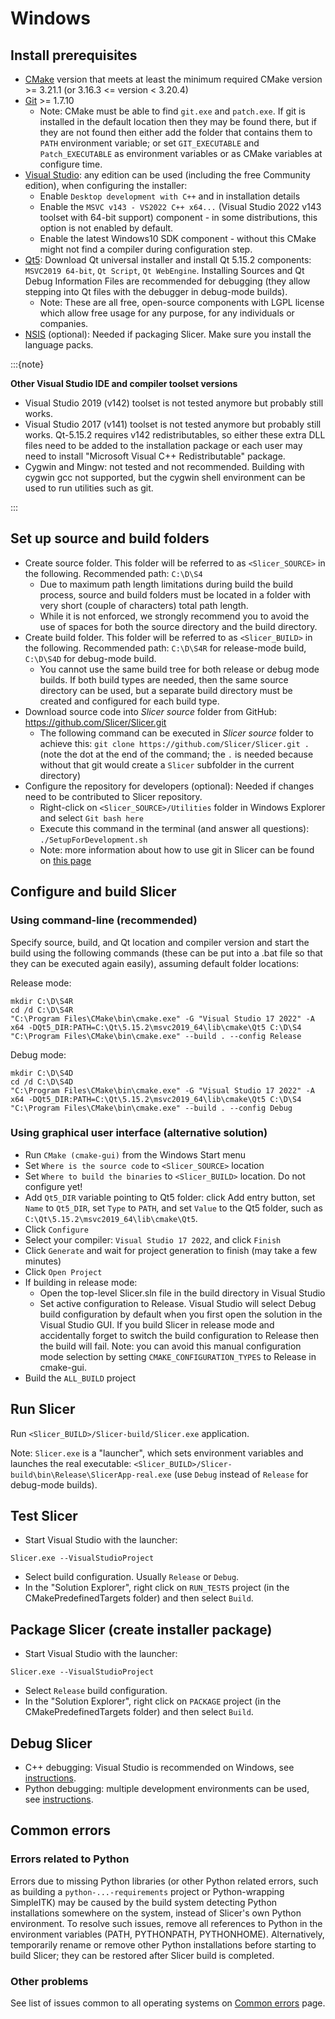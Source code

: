 # Windows

## Install prerequisites

- [CMake](https://www.cmake.org/cmake/resources/software.html) version that meets at least the minimum required CMake version >= 3.21.1 (or 3.16.3 <= version < 3.20.4)
- [Git](https://git-scm.com/download/win) >= 1.7.10
  - Note: CMake must be able to find `git.exe` and `patch.exe`. If git is installed in the default location then they may be found there, but if they are not found then either add the folder that contains them to `PATH` environment variable; or set `GIT_EXECUTABLE` and `Patch_EXECUTABLE` as environment variables or as CMake variables at configure time.
- [Visual Studio](https://visualstudio.microsoft.com/downloads/): any edition can be used (including the free Community edition), when configuring the installer:
  - Enable `Desktop development with C++` and in installation details
  - Enable the `MSVC v143 - VS2022 C++ x64...` (Visual Studio 2022 v143 toolset with 64-bit support) component - in some distributions, this option is not enabled by default.
  - Enable the latest Windows10 SDK component - without this CMake might not find a compiler during configuration step.
- [Qt5](https://www.qt.io/download-open-source): Download Qt universal installer and install Qt 5.15.2 components: `MSVC2019 64-bit`, `Qt Script`, `Qt WebEngine`. Installing Sources and Qt Debug Information Files are recommended for debugging (they allow stepping into Qt files with the debugger in debug-mode builds).
  - Note: These are all free, open-source components with LGPL license which allow free usage for any purpose, for any individuals or companies.
- [NSIS](https://nsis.sourceforge.io/Download) (optional): Needed if packaging Slicer. Make sure you install the language packs.

:::{note}

**Other Visual Studio IDE and compiler toolset versions**

- Visual Studio 2019 (v142) toolset is not tested anymore but probably still works.
- Visual Studio 2017 (v141) toolset is not tested anymore but probably still works. Qt-5.15.2 requires v142 redistributables, so either these extra DLL files need to be added to the installation package or each user may need to install "Microsoft Visual C++ Redistributable" package.
- Cygwin and Mingw: not tested and not recommended. Building with cygwin gcc not supported, but the cygwin shell environment can be used to run utilities such as git.

:::

## Set up source and build folders

- Create source folder. This folder will be referred to as `<Slicer_SOURCE>` in the following. Recommended path: `C:\D\S4`
  - Due to maximum path length limitations during build the build process, source and build folders must be located in a folder with very short (couple of characters) total path length.
  - While it is not enforced, we strongly recommend you to avoid the use of spaces for both the source directory and the build directory.
- Create build folder. This folder will be referred to as `<Slicer_BUILD>` in the following. Recommended path: `C:\D\S4R` for release-mode build, `C:\D\S4D` for debug-mode build.
  - You cannot use the same build tree for both release or debug mode builds. If both build types are needed, then the same source directory can be used, but a separate build directory must be created and configured for each build type.
- Download source code into _Slicer source_ folder from GitHub: https://github.com/Slicer/Slicer.git
  - The following command can be executed in _Slicer source_ folder to achieve this: `git clone https://github.com/Slicer/Slicer.git .` (note the dot at the end of the command; the `.` is needed because without that git would create a `Slicer` subfolder in the current directory)
- Configure the repository for developers (optional): Needed if changes need to be contributed to Slicer repository.
  - Right-click on `<Slicer_SOURCE>/Utilities` folder in Windows Explorer and select `Git bash here`
  - Execute this command in the terminal (and answer all questions): `./SetupForDevelopment.sh`
  - Note: more information about how to use git in Slicer can be found on [this page](https://www.slicer.org/wiki/Documentation/Nightly/Developers/DevelopmentWithGit)

## Configure and build Slicer

### Using command-line (recommended)

Specify source, build, and Qt location and compiler version and start the build using the following commands (these can be put into a .bat file so that they can be executed again easily), assuming default folder locations:

Release mode:

```
mkdir C:\D\S4R
cd /d C:\D\S4R
"C:\Program Files\CMake\bin\cmake.exe" -G "Visual Studio 17 2022" -A x64 -DQt5_DIR:PATH=C:\Qt\5.15.2\msvc2019_64\lib\cmake\Qt5 C:\D\S4
"C:\Program Files\CMake\bin\cmake.exe" --build . --config Release
```

Debug mode:

```
mkdir C:\D\S4D
cd /d C:\D\S4D
"C:\Program Files\CMake\bin\cmake.exe" -G "Visual Studio 17 2022" -A x64 -DQt5_DIR:PATH=C:\Qt\5.15.2\msvc2019_64\lib\cmake\Qt5 C:\D\S4
"C:\Program Files\CMake\bin\cmake.exe" --build . --config Debug
```

### Using graphical user interface (alternative solution)

- Run `CMake (cmake-gui)` from the Windows Start menu
- Set `Where is the source code` to `<Slicer_SOURCE>` location
- Set `Where to build the binaries` to `<Slicer_BUILD>` location. Do not configure yet!
- Add `Qt5_DIR` variable pointing to Qt5 folder: click Add entry button, set `Name` to `Qt5_DIR`, set `Type` to `PATH`, and set `Value` to the Qt5 folder, such as `C:\Qt\5.15.2\msvc2019_64\lib\cmake\Qt5`.
- Click `Configure`
- Select your compiler: `Visual Studio 17 2022`, and click `Finish`
- Click `Generate` and wait for project generation to finish (may take a few minutes)
- Click `Open Project`
- If building in release mode:
  - Open the top-level Slicer.sln file in the build directory in Visual Studio
  - Set active configuration to Release. Visual Studio will select Debug build configuration by default when you first open the solution in the Visual Studio GUI. If you build Slicer in release mode and accidentally forget to switch the build configuration to Release then the build will fail. Note: you can avoid this manual configuration mode selection by setting `CMAKE_CONFIGURATION_TYPES` to Release in cmake-gui.
- Build the `ALL_BUILD` project

## Run Slicer

Run `<Slicer_BUILD>/Slicer-build/Slicer.exe` application.

Note: `Slicer.exe` is a "launcher", which sets environment variables and launches the real executable: `<Slicer_BUILD>/Slicer-build\bin\Release\SlicerApp-real.exe` (use `Debug` instead of `Release` for debug-mode builds).

## Test Slicer

- Start Visual Studio with the launcher:
```
Slicer.exe --VisualStudioProject
```
- Select build configuration. Usually `Release` or `Debug`.
- In the "Solution Explorer", right click on `RUN_TESTS` project (in the CMakePredefinedTargets folder) and then select `Build`.

## Package Slicer (create installer package)

- Start Visual Studio with the launcher:
```
Slicer.exe --VisualStudioProject
```
- Select `Release` build configuration.
- In the "Solution Explorer", right click on `PACKAGE` project (in the CMakePredefinedTargets folder) and then select `Build`.

## Debug Slicer

- C++ debugging: Visual Studio is recommended on Windows, see [instructions](../debugging/windowscpp.md).
- Python debugging: multiple development environments can be used, see [instructions](../debugging/overview.md#python-debugging).

## Common errors

### Errors related to Python

Errors due to missing Python libraries (or other Python related errors, such as building a `python-...-requirements` project or Python-wrapping SimpleITK) may be caused by the build system detecting Python installations somewhere on the system, instead of Slicer's own Python environment. To resolve such issues, remove all references to Python in the environment variables (PATH, PYTHONPATH, PYTHONHOME). Alternatively, temporarily rename or remove other Python installations before starting to build Slicer; they can be restored after Slicer build is completed.

### Other problems

See list of issues common to all operating systems on [Common errors](common_errors.md) page.
